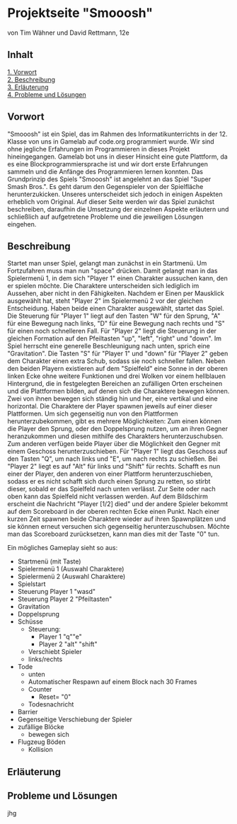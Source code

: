 # Projektseite "Smooosh"
von Tim Wähner und David Rettmann, 12e


## Inhalt

[1. Vorwort](#1)                   
[2. Beschreibung](#2)  
[3. Erläuterung](#3)   
[4. Probleme und Lösungen](#4) 


## Vorwort<a name="1"></a>

"Smooosh" ist ein Spiel, das im Rahmen des Informatikunterrichts in der 12. Klasse von uns in Gamelab auf code.org programmiert wurde. Wir sind ohne jegliche Erfahrungen im Programmieren in dieses Projekt hineingegangen. Gamelab bot uns in dieser Hinsicht eine gute Plattform, da es eine Blockprogrammiersprache ist und wir dort erste Erfahrungen sammeln und die Anfänge des Programmieren lernen konnten.
Das Grundprinzip des Spiels "Smooosh" ist angelehnt an das Spiel "Super Smash Bros.". Es geht darum den Gegenspieler von der Spielfläche herunterzukicken. Unseres unterscheidet sich jedoch in einigen Aspekten erheblich vom Original.
Auf dieser Seite werden wir das Spiel zunächst beschreiben, daraufhin die Umsetzung der einzelnen Aspekte erläutern und schließlich auf aufgetretene Probleme und die jeweiligen Lösungen eingehen. 

## Beschreibung<a name="2"></a>

Startet man unser Spiel, gelangt man zunächst in ein Startmenü. Um Fortzufahren muss man nun "space" drücken. Damit gelangt man in das Spielermenü 1, in dem sich "Player 1" einen Charakter aussuchen kann, den er spielen möchte. Die Charaktere unterscheiden sich lediglich im Aussehen, aber nicht in den Fähigkeiten. Nachdem er Einen per Mausklick ausgewählt hat, steht "Player 2" im Spielermenü 2 vor der gleichen Entscheidung. Haben beide einen Charakter ausgewählt, startet das Spiel. Die Steuerung für "Player 1" liegt auf den Tasten "W" für den Sprung, "A" für eine Bewegung nach links, "D" für eine Bewegung nach rechts und "S" für einen noch schnelleren Fall. Für "Player 2" liegt die Steuerung in der gleichen Formation auf den Pfeiltasten "up", "left", "right" und "down". Im Spiel herrscht eine generelle Beschleunigung nach unten, sprich eine "Gravitation". Die Tasten "S" für "Player 1" und "down" für "Player 2" geben dem Charakter einen extra Schub, sodass sie noch schneller fallen. Neben den beiden Playern existieren auf dem "Spielfeld" eine Sonne in der oberen linken Ecke ohne weitere Funktionen und drei Wolken vor einem hellblauen Hintergrund, die in festgelegten Bereichen an zufälligen Orten erscheinen und die Plattformen bilden, auf denen sich die Charaktere bewegen können. Zwei von ihnen bewegen sich ständig hin und her, eine vertikal und eine horizontal. Die Charaktere der Player spawnen jeweils auf einer dieser Plattformen. Um sich gegenseitig nun von den Plattformen herunterzubekommen, gibt es mehrere Möglichkeiten: Zum einen können die Player den Sprung, oder den Doppelsprung nutzen, um an ihren Gegner heranzukommen und diesen mithilfe des Charakters herunterzuschubsen. Zum anderen verfügen beide Player über die Möglichkeit den Gegner mit einem Geschoss herunterzuschieben. Für "Player 1" liegt das Geschoss auf den Tasten "Q", um nach links und "E", um nach rechts zu schießen. Bei "Player 2" liegt es auf "Alt" für links und "Shift" für rechts. Schafft es nun einer der Player, den anderen von einer Plattform herunterzuschieben, sodass er es nicht schafft sich durch einen Sprung zu retten, so stirbt dieser, sobald er das Spielfeld nach unten verlässt. Zur Seite oder nach oben kann das Spielfeld nicht verlassen werden. Auf dem Bildschirm erscheint die Nachricht "Player [1/2] died" und der andere Spieler bekommt auf dem Scoreboard in der oberen rechten Ecke einen Punkt. Nach einer kurzen Zeit spawnen beide Charaktere wieder auf ihren Spawnplätzen und sie können erneut versuchen sich gegenseitig herunterzuschubsen. Möchte man das Scoreboard zurücksetzen, kann man dies mit der Taste "0" tun. 

Ein mögliches Gameplay sieht so aus:


- Startmenü (mit Taste)
- Spielermenü 1 (Auswahl Charaktere)
- Spielermenü 2 (Auswahl Charaktere) 
- Spielstart
- Steuerung Player 1 "wasd" 
- Steuerung Player 2 "Pfeiltasten"
- Gravitation 
- Doppelsprung
- Schüsse
  - Steuerung:
    - Player 1 "q""e"
    - Player 2 "alt" "shift"
  - Verschiebt Spieler 
  - links/rechts
- Tode
  - unten
  - Automatischer Respawn auf einem Block nach 30 Frames
  - Counter 
     - Reset= "0"
  - Todesnachricht 
- Barrier
- Gegenseitige Verschiebung der Spieler
- zufällige Blöcke 
  - bewegen sich
- Flugzeug 
Böden
  - Kollision

## Erläuterung<a name="3"></a>


## Probleme und Lösungen<a name="4"></a>
jhg
